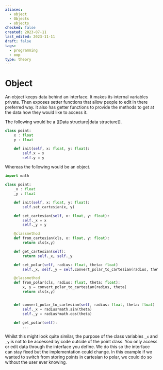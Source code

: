 ```yaml
---
aliases:
  - object
  - Objects
  - objects
checked: false
created: 2023-07-11
last_edited: 2023-11-11
draft: false
tags:
  - programming
  - oop
type: theory
---
```

# Object

An object keeps data behind an interface. It makes its internal variables private. Then exposes setter functions that allow people to edit in there preferred way. It also has getter functions to provide the methods to get at the data how they would like to access it.

The following would be a [[Data structure|data structure]].
```python
class point:
	x : float
	y : float

	def init(self, x: float, y: float):
		self.x = x
		self.y = y
```

Whereas the following would be an object.
```python
import math

class point:
	_x : float
	_y : float

	def init(self, x: float, y: float):
		self.set_cartesian(x, y)

	def set_cartesian(self, x: float, y: float):
		self._x = x
		self._y = y

	@classmethod
	def from_cartesian(cls, x: float, y: float):
		return cls(x,y)

	def get_cartesian(self):
		return self._x, self._y

	def set_polar(self, radius: float, theta: float)
		self._x, self._y = self.convert_polar_to_cartesian(radius, theta)

	@classmethod
	def from_polar(cls, radius: float, theta: float):
		x, y = convert_polar_to_cartesian(radius, theta)
		return cls(x,y)


	def convert_polar_to_cartesian(self, radius: float, theta: float)
		self._x = radius*math.sin(theta)
		self._y = radius*math.cos(theta)

	def get_polar(self):
		...
```

Whilst this might look quite similar, the purpose of the class variables `_x` and `_y` is not to be accessed by code outside of the point class. You only access or edit data through the interface you define. We do this so the interface can stay fixed but the implementation could change. In this example if we wanted to switch from storing points in cartesian to polar, we could do so without the user ever knowing.
